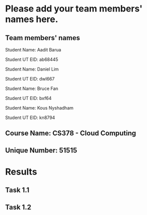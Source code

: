 # Please add your team members' names here. 

## Team members' names 

Student Name: Aadit Barua

Student UT EID: ab68445

Student Name: Daniel Lim

Student UT EID: dwl667

Student Name: Bruce Fan

Student UT EID: bxf64

Student Name: Kous Nyshadham

Student UT EID: kn8794


##  Course Name: CS378 - Cloud Computing 

##  Unique Number: 51515
    





# Results

## Task 1.1

## Task 1.2



